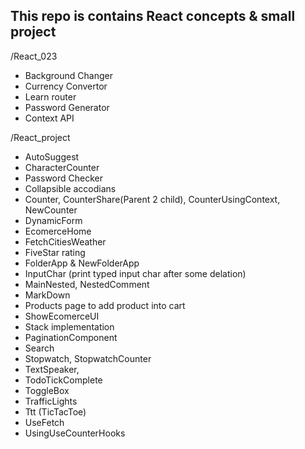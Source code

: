 ## This repo is contains React concepts & small project

/React_023

- Background Changer
- Currency Convertor
- Learn router
- Password Generator
- Context API

/React_project

- AutoSuggest
- CharacterCounter
- Password Checker
- Collapsible accodians
- Counter, CounterShare(Parent 2 child), CounterUsingContext, NewCounter
- DynamicForm
- EcomerceHome
- FetchCitiesWeather
- FiveStar rating
- FolderApp & NewFolderApp
- InputChar (print typed input char after some delation)
- MainNested, NestedComment
- MarkDown
- Products page to add product into cart
- ShowEcomerceUI
- Stack implementation
- PaginationComponent
- Search
- Stopwatch, StopwatchCounter
- TextSpeaker,
- TodoTickComplete
- ToggleBox
- TrafficLights
- Ttt (TicTacToe)
- UseFetch
- UsingUseCounterHooks
